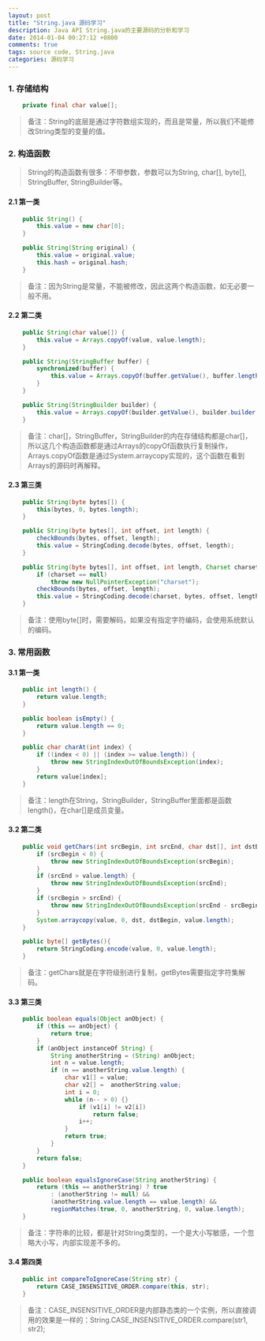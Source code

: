 ```yaml
---
layout: post
title: "String.java 源码学习"
description: Java API String.java的主要源码的分析和学习
date: 2014-01-04 00:27:12 +0800
comments: true
tags: source code, String.java 
categories: 源码学习
---
```


### 1. 存储结构

```java
    private final char value[];
```

>备注：String的底层是通过字符数组实现的，而且是常量，所以我们不能修改String类型的变量的值。

### 2. 构造函数

>String的构造函数有很多：不带参数，参数可以为String, char[], byte[], StringBuffer, StringBuilder等。

#### 2.1 第一类

```java
	public String() {
		this.value = new char[0];
	}

	public String(String original) {
		this.value = original.value;
		this.hash = original.hash;
	}
```

>备注：因为String是常量，不能被修改，因此这两个构造函数，如无必要一般不用。


#### 2.2 第二类

```java
	public String(char value[]) {
		this.value = Arrays.copyOf(value, value.length);
	}

	public String(StringBuffer buffer) {
		synchronized(buffer) {
			this.value = Arrays.copyOf(buffer.getValue(), buffer.length());
		}
	}

	public String(StringBuilder builder) {
		this.value = Arrays.copyOf(builder.getValue(), builder.builder.length());
	}
```

>备注：char[]，StringBuffer，StringBuilder的内在存储结构都是char[]，所以这几个构造函数都是通过Arrays的copyOf函数执行复制操作，Arrays.copyOf函数是通过System.arraycopy实现的，这个函数在看到Arrays的源码时再解释。

#### 2.3 第三类

```java
	public String(byte bytes[]) {
		this(bytes, 0, bytes.length);
	}

	public String(byte bytes[], int offset, int length) {
		checkBounds(bytes, offset, length);
		this.value = StringCoding.decode(bytes, offset, length);
	}

	public String(byte bytes[], int offset, int length, Charset charset) {
		if (charset == null)
			throw new NullPointerException("charset");
		checkBounds(bytes, offset, length);
		this.value = StringCoding.decode(charset, bytes, offset, length);
	}
```

>备注：使用byte[]时，需要解码，如果没有指定字符编码，会使用系统默认的编码。

### 3. 常用函数

#### 3.1 第一类

```java
	public int length() {
		return value.length;
	}

	public boolean isEmpty() {
		return value.length == 0;
	}

	public char charAt(int index) {
		if ((index < 0) || (index >= value.length)) {
			throw new StringIndexOutOfBoundsException(index);
		}
		return value[index];
	}
```

>备注：length在String，StringBuilder，StringBuffer里面都是函数length()，在char[]是成员变量。

#### 3.2 第二类

```java
	public void getChars(int srcBegin, int srcEnd, char dst[], int dstBegin) {
		if (srcBegin < 0) {
			throw new StringIndexOutOfBoundsException(srcBegin);
		}
		if (srcEnd > value.length) {
			throw new StringIndexOutOfBoundsException(srcEnd);
		}
		if (srcBegin > srcEnd) {
			throw new StringIndexOutOfBoundsException(srcEnd - srcBegin);
		}
		System.arraycopy(value, 0, dst, dstBegin, value.length);
	}

	public byte[] getBytes(){
		return StringCoding.encode(value, 0, value.length);
	}
```

>备注：getChars就是在字符级别进行复制，getBytes需要指定字符集解码。

#### 3.3 第三类

```java
	public boolean equals(Object anObject) {
		if (this == anObject) {
			return true;
		}
		if (anObject instanceOf String) {
			String anotherString = (String) anObject;
			int n = value.length;
			if (n == anotherString.value.length) {
				char v1[] = value;
				char v2[] =  anotherString.value;
				int i = 0;
				while (n-- > 0) {}
					if (v1[i] != v2[i])
						return false;
					i++;
				}
				return true;
			}
		}
		return false;
	}

	public boolean equalsIgnoreCase(String anotherString) {
		return (this == anotherString) ? true
			: (anotherString != null) && 
			(anotherString.value.length == value.length) && 
			regionMatches(true, 0, anotherString, 0, value.length);
	}
```

>备注：字符串的比较，都是针对String类型的，一个是大小写敏感，一个忽略大小写，内部实现差不多的。

#### 3.4 第四类

```java
	public int compareToIgnoreCase(String str) {
		return CASE_INSENSITIVE_ORDER.compare(this, str);
	}
```

>备注：CASE_INSENSITIVE_ORDER是内部静态类的一个实例，所以直接调用的效果是一样的：String.CASE_INSENSITIVE_ORDER.compare(str1, str2);
